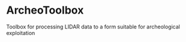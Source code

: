 # ArcheoToolbox
Toolbox for processing LIDAR data to a form suitable for archeological exploitation
